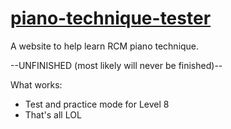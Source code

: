 # [piano-technique-tester](https://ffbf00.github.io/piano-technique-tester/)
A website to help learn RCM piano technique.

--UNFINISHED (most likely will never be finished)--

What works:
* Test and practice mode for Level 8
* That's all LOL
